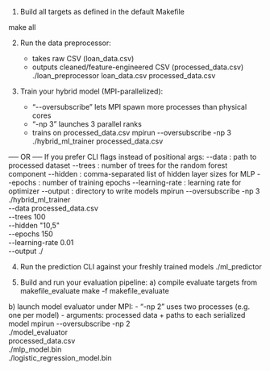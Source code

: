 1. Build all targets as defined in the default Makefile

make all

 2. Run the data preprocessor:
    - takes raw CSV (loan_data.csv)
    - outputs cleaned/feature-engineered CSV (processed_data.csv)
./loan_preprocessor loan_data.csv processed_data.csv

 3. Train your hybrid model (MPI-parallelized):
    - “--oversubscribe” lets MPI spawn more processes than physical cores
    - “-np 3” launches 3 parallel ranks
    - trains on processed_data.csv
mpirun --oversubscribe -np 3 ./hybrid_ml_trainer processed_data.csv

 ── OR ──
 If you prefer CLI flags instead of positional args:
    --data            : path to processed dataset
    --trees           : number of trees for the random forest component
    --hidden          : comma-separated list of hidden layer sizes for MLP
    --epochs          : number of training epochs
    --learning-rate   : learning rate for optimizer
    --output          : directory to write models
mpirun --oversubscribe -np 3 ./hybrid_ml_trainer \
  --data processed_data.csv \
  --trees 100 \
  --hidden "10,5" \
  --epochs 150 \
  --learning-rate 0.01 \
  --output ./

 4. Run the prediction CLI against your freshly trained models
./ml_predictor

 5. Build and run your evaluation pipeline:
    a) compile evaluate targets from makefile_evaluate
make -f makefile_evaluate

   b) launch model evaluator under MPI:
       - “-np 2” uses two processes (e.g. one per model)
       - arguments: processed data + paths to each serialized model
mpirun --oversubscribe -np 2 \
  ./model_evaluator \
    processed_data.csv \
    ./mlp_model.bin \
    ./logistic_regression_model.bin

